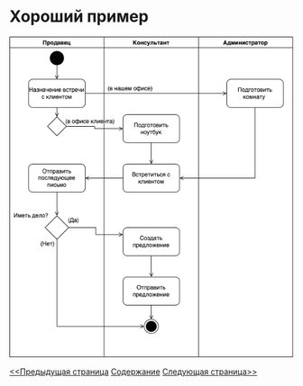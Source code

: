 # Хороший пример

![](/assets/activity-diagram/Good-example.png)

[<<Предыдущая страница](/activity-diagram/HowToPicture.md)
[Содержание](/activity-diagram/README.md)
[Следующая страница>>](/activity-diagram/BadExample.md)
